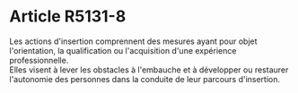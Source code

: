 # Article R5131-8

  
Les actions d'insertion comprennent des mesures ayant pour objet l'orientation, la qualification ou l'acquisition d'une expérience professionnelle.   
Elles visent à lever les obstacles à l'embauche et à développer ou restaurer l'autonomie des personnes dans la conduite de leur parcours d'insertion.